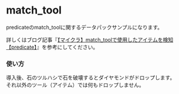 # match_tool
predicateのmatch_toolに関するデータパックサンプルになります。

詳しくはブログ記事『[【マイクラ】match_toolで使用したアイテムを検知【predicate】](https://natsumake.com/match_tool/)』を参考にしてください。

<h3>使い方</h3>

導入後、石のツルハシで石を破壊するとダイヤモンドがドロップします。<br>
それ以外のツール（アイテム）では何もドロップしません。
